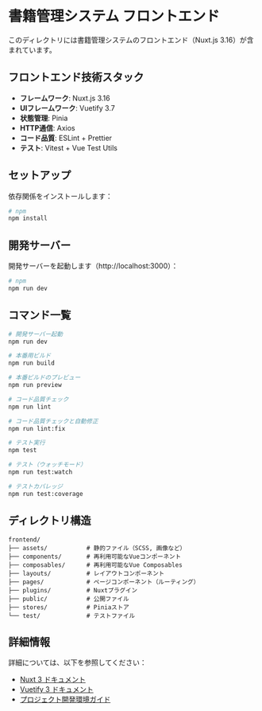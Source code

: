 # 書籍管理システム フロントエンド

このディレクトリには書籍管理システムのフロントエンド（Nuxt.js 3.16）が含まれています。

## フロントエンド技術スタック

- **フレームワーク**: Nuxt.js 3.16
- **UIフレームワーク**: Vuetify 3.7
- **状態管理**: Pinia
- **HTTP通信**: Axios
- **コード品質**: ESLint + Prettier
- **テスト**: Vitest + Vue Test Utils

## セットアップ

依存関係をインストールします：

```bash
# npm
npm install
```

## 開発サーバー

開発サーバーを起動します（http://localhost:3000）：

```bash
# npm
npm run dev
```

## コマンド一覧

```bash
# 開発サーバー起動
npm run dev

# 本番用ビルド
npm run build

# 本番ビルドのプレビュー
npm run preview

# コード品質チェック
npm run lint

# コード品質チェックと自動修正
npm run lint:fix

# テスト実行
npm test

# テスト（ウォッチモード）
npm run test:watch

# テストカバレッジ
npm run test:coverage
```

## ディレクトリ構造

```
frontend/
├── assets/           # 静的ファイル（SCSS, 画像など）
├── components/       # 再利用可能なVueコンポーネント
├── composables/      # 再利用可能なVue Composables
├── layouts/          # レイアウトコンポーネント
├── pages/            # ページコンポーネント（ルーティング）
├── plugins/          # Nuxtプラグイン
├── public/           # 公開ファイル
├── stores/           # Piniaストア
└── test/             # テストファイル
```

## 詳細情報

詳細については、以下を参照してください：

- [Nuxt 3 ドキュメント](https://nuxt.com/docs/getting-started/introduction)
- [Vuetify 3 ドキュメント](https://vuetifyjs.com/en/introduction/why-vuetify/)
- [プロジェクト開発環境ガイド](../DEVELOPMENT.md)
